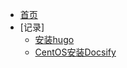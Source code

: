 <!-- docs/_sidebar.md -->

- [首页](/README)
- [记录]
  - [安装hugo](books/安装hugo.md)
  - [CentOS安装Docsify](books/CentOS安装Docsify.md)


